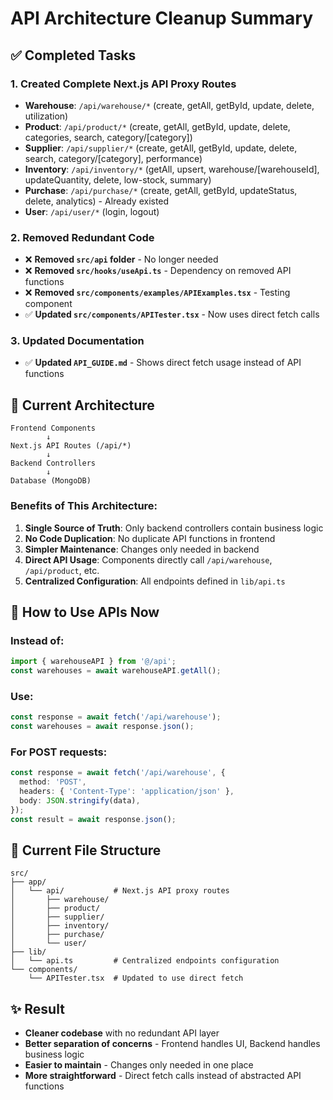 # API Architecture Cleanup Summary

## ✅ Completed Tasks

### 1. Created Complete Next.js API Proxy Routes
- **Warehouse**: `/api/warehouse/*` (create, getAll, getById, update, delete, utilization)
- **Product**: `/api/product/*` (create, getAll, getById, update, delete, categories, search, category/[category])
- **Supplier**: `/api/supplier/*` (create, getAll, getById, update, delete, search, category/[category], performance)
- **Inventory**: `/api/inventory/*` (getAll, upsert, warehouse/[warehouseId], updateQuantity, delete, low-stock, summary)
- **Purchase**: `/api/purchase/*` (create, getAll, getById, updateStatus, delete, analytics) - Already existed
- **User**: `/api/user/*` (login, logout)

### 2. Removed Redundant Code
- ❌ **Removed `src/api` folder** - No longer needed
- ❌ **Removed `src/hooks/useApi.ts`** - Dependency on removed API functions
- ❌ **Removed `src/components/examples/APIExamples.tsx`** - Testing component
- ✅ **Updated `src/components/APITester.tsx`** - Now uses direct fetch calls

### 3. Updated Documentation
- ✅ **Updated `API_GUIDE.md`** - Shows direct fetch usage instead of API functions

## 🎯 Current Architecture

```
Frontend Components
        ↓
Next.js API Routes (/api/*)
        ↓  
Backend Controllers
        ↓
Database (MongoDB)
```

### Benefits of This Architecture:
1. **Single Source of Truth**: Only backend controllers contain business logic
2. **No Code Duplication**: No duplicate API functions in frontend
3. **Simpler Maintenance**: Changes only needed in backend
4. **Direct API Usage**: Components directly call `/api/warehouse`, `/api/product`, etc.
5. **Centralized Configuration**: All endpoints defined in `lib/api.ts`

## 🔧 How to Use APIs Now

### Instead of:
```typescript
import { warehouseAPI } from '@/api';
const warehouses = await warehouseAPI.getAll();
```

### Use:
```typescript
const response = await fetch('/api/warehouse');
const warehouses = await response.json();
```

### For POST requests:
```typescript
const response = await fetch('/api/warehouse', {
  method: 'POST',
  headers: { 'Content-Type': 'application/json' },
  body: JSON.stringify(data),
});
const result = await response.json();
```

## 📁 Current File Structure

```
src/
├── app/
│   └── api/           # Next.js API proxy routes
│       ├── warehouse/
│       ├── product/
│       ├── supplier/
│       ├── inventory/
│       ├── purchase/
│       └── user/
├── lib/
│   └── api.ts         # Centralized endpoints configuration
└── components/
    └── APITester.tsx  # Updated to use direct fetch
```

## ✨ Result
- **Cleaner codebase** with no redundant API layer
- **Better separation of concerns** - Frontend handles UI, Backend handles business logic
- **Easier to maintain** - Changes only needed in one place
- **More straightforward** - Direct fetch calls instead of abstracted API functions

